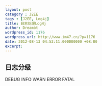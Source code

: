```yaml
---
layout: post
category : J2EE
tags : [J2EE, Log4j]
title: 日志处理Log4j
author: Dreambt
wordpress_id: 1176
wordpress_url: http://www.im47.cn/?p=1176
date: 2012-08-13 04:53:11.000000000 +08:00
excerpt: 
---
```

## 日志分级

DEBUG
INFO
WARN
ERROR
FATAL
